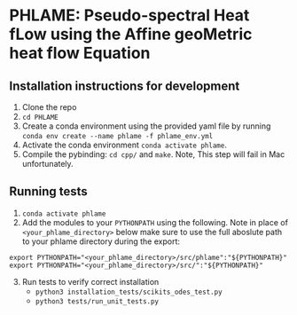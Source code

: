 # PHLAME: Pseudo-spectral Heat fLow using the Affine geoMetric heat flow Equation

## Installation instructions for development
1. Clone the repo
2. `cd PHLAME`
3. Create a conda environment using the provided yaml file by running `conda env create --name phlame -f phlame_env.yml`
4. Activate the conda environment `conda activate phlame`.
5. Compile the pybinding: `cd cpp/` and `make`. Note, This step will fail in Mac unfortunately.

## Running tests
1. `conda activate phlame`
2. Add the modules to your `PYTHONPATH` using the following. Note in place of `<your_phlame_directory>` below make sure to use the full aboslute path to your phlame directory during the export:
```
export PYTHONPATH="<your_phlame_directory>/src/phlame":"${PYTHONPATH}"
export PYTHONPATH="<your_phlame_directory>/src/":"${PYTHONPATH}"
```
3. Run tests to verify correct installation
    - `python3 installation_tests/scikits_odes_test.py`
    - `python3 tests/run_unit_tests.py` 
